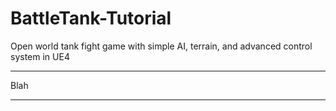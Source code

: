 # BattleTank-Tutorial
Open world tank fight game with simple AI, terrain, and advanced control system in UE4

***
Blah
***